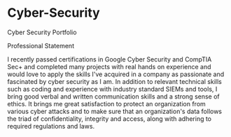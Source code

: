# Cyber-Security
Cyber Security Portfolio

Professional Statement

I recently passed certifications in Google Cyber Security and CompTIA Sec+ and completed many projects with real hands on experience and would love to apply the skills I've acquired in a company as passionate and fascinated by cyber security as I am.  In addition to relevant technical skills such as coding and experience with industry standard SIEMs and tools, I bring good verbal and written communication skills and a strong sense of ethics.  It brings me great satisfaction to protect an organization from various cyber attacks and to make sure that an organization's data follows the triad of confidentiality, integrity and access, along with adhering to required regulations and laws.
